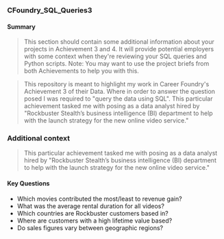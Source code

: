 ### CFoundry_SQL_Queries3
#### Summary
> This section should contain some additional information about your projects in Achievement 3 and 4. It will provide
potential employers with some context when they're reviewing your SQL queries and Python scripts.
> Note: You may want to use the project briefs from both Achievements to help you with this.

> This repository is meant to highlight my work in Career Foundry's Achievement 3 of their Data. Where in order to answer the question posed I was required to "query the data using SQL". 
> This particular achievement tasked me with posing as a data analyst hired by "Rockbuster Stealth’s business intelligence (BI)
department to help with the launch strategy for the new online video service." 

### Additional context
> This particular achievement tasked me with posing as a data analyst hired by "Rockbuster Stealth’s business intelligence (BI)
department to help with the launch strategy for the new online video service." 

#### Key Questions
- Which movies contributed the most/least to revenue gain?
- What was the average rental duration for all videos?
- Which countries are Rockbuster customers based in?
- Where are customers with a high lifetime value based?
- Do sales figures vary between geographic regions?
